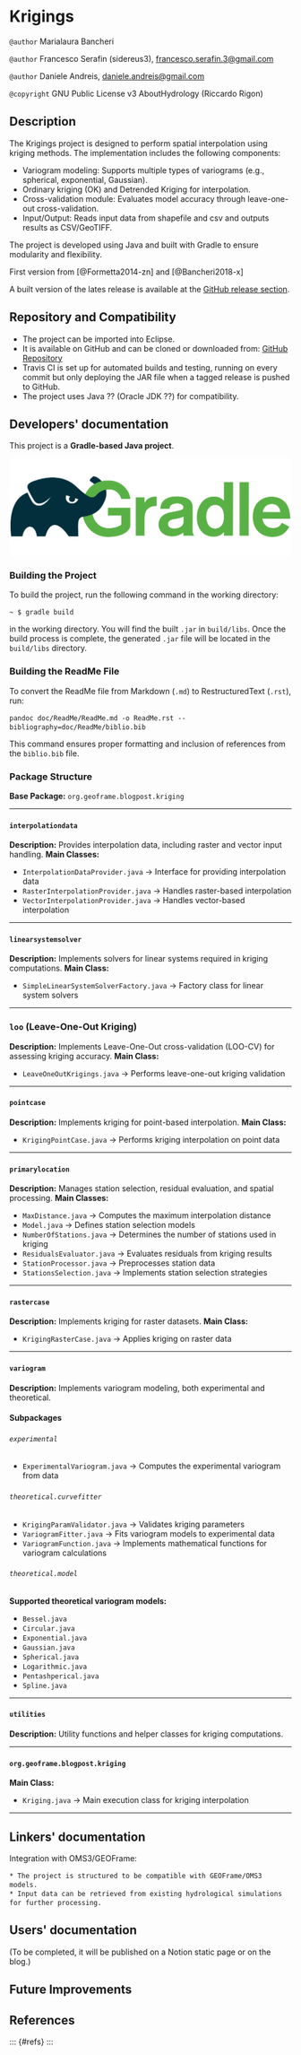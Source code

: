 # Krigings

`@author` Marialaura Bancheri

`@author` Francesco Serafin (sidereus3), francesco.serafin.3@gmail.com

`@author` Daniele Andreis, daniele.andreis@gmail.com


`@copyright` GNU Public License v3 AboutHydrology (Riccardo Rigon)

## Description

The Krigings project is designed to perform spatial interpolation using kriging methods.
The implementation includes the following components:

  *  Variogram modeling: Supports multiple types of variograms (e.g., spherical, exponential, Gaussian).
  *  Ordinary kriging (OK) and Detrended Kriging for interpolation.
  *  Cross-validation module: Evaluates model accuracy through leave-one-out cross-validation.
  *  Input/Output: Reads input data from shapefile and csv and outputs results as CSV/GeoTIFF.

The project is developed using Java and built with Gradle to ensure modularity and flexibility.

First version from [@Formetta2014-zn] and [@Bancheri2018-x]

A built version of the lates release is available at the [GitHub release section](https://github.com/geoframecomponents/Krigings/releases).


## Repository and Compatibility

* The project can be imported into Eclipse.
* It is available on GitHub and can be cloned or downloaded from: [GitHub Repository](https://github.com/geoframecomponents/Krigings.git)
* Travis CI is set up for automated builds and testing, running on every commit but only deploying the JAR file when a tagged release is pushed to GitHub.
* The project uses Java ?? (Oracle JDK ??) for compatibility.


## Developers' documentation
This project is a **Gradle-based Java project**.

![Gradle logo](doc/ReadMe/gradle.png)

### Building the Project

To build the project, run the following command in the working directory:

    ~ $ gradle build

in the working directory. You will find the built `.jar` in `build/libs`.
Once the build process is complete, the generated `.jar` file will be located in the `build/libs` directory.

### Building the ReadMe File

To convert the ReadMe file from Markdown (`.md`) to RestructuredText (`.rst`), run:

    pandoc doc/ReadMe/ReadMe.md -o ReadMe.rst --bibliography=doc/ReadMe/biblio.bib

This command ensures proper formatting and inclusion of references from the `biblio.bib` file.



### Package Structure

**Base Package:** `org.geoframe.blogpost.kriging`

---



#### `interpolationdata`


**Description:** Provides interpolation data, including raster and vector input handling.
**Main Classes:**
- `InterpolationDataProvider.java` → Interface for providing interpolation data
- `RasterInterpolationProvider.java` → Handles raster-based interpolation
- `VectorInterpolationProvider.java` → Handles vector-based interpolation

---

#### `linearsystemsolver`
**Description:** Implements solvers for linear systems required in kriging computations.
**Main Class:**
- `SimpleLinearSystemSolverFactory.java` → Factory class for linear system solvers

---

### `loo` (Leave-One-Out Kriging)
**Description:** Implements Leave-One-Out cross-validation (LOO-CV) for assessing kriging accuracy.
**Main Class:**
- `LeaveOneOutKrigings.java` → Performs leave-one-out kriging validation

---

#### `pointcase`
**Description:** Implements kriging for point-based interpolation.
**Main Class:**
- `KrigingPointCase.java` → Performs kriging interpolation on point data

---

#### `primarylocation`
**Description:** Manages station selection, residual evaluation, and spatial processing.
**Main Classes:**
- `MaxDistance.java` → Computes the maximum interpolation distance
- `Model.java` → Defines station selection models
- `NumberOfStations.java` → Determines the number of stations used in kriging
- `ResidualsEvaluator.java` → Evaluates residuals from kriging results
- `StationProcessor.java` → Preprocesses station data
- `StationsSelection.java` → Implements station selection strategies

---

#### `rastercase`
**Description:** Implements kriging for raster datasets.
**Main Class:**
- `KrigingRasterCase.java` → Applies kriging on raster data

---

#### `variogram`
**Description:** Implements variogram modeling, both experimental and theoretical.

#### Subpackages

###### `experimental`
- `ExperimentalVariogram.java` → Computes the experimental variogram from data

###### `theoretical.curvefitter`
- `KrigingParamValidator.java` → Validates kriging parameters
- `VariogramFitter.java` → Fits variogram models to experimental data
- `VariogramFunction.java` → Implements mathematical functions for variogram calculations

###### `theoretical.model`
**Supported theoretical variogram models:**
- `Bessel.java`
- `Circular.java`
- `Exponential.java`
- `Gaussian.java`
- `Spherical.java`
- `Logarithmic.java`
- `Pentashperical.java`
- `Spline.java`

---

#### `utilities`
**Description:** Utility functions and helper classes for kriging computations.

---

#### `org.geoframe.blogpost.kriging`
**Main Class:**
- `Kriging.java` → Main execution class for kriging interpolation

---

## Linkers' documentation

Integration with OMS3/GEOFrame:

    * The project is structured to be compatible with GEOFrame/OMS3 models.
    * Input data can be retrieved from existing hydrological simulations for further processing.


## Users' documentation

(To be completed, it will be published on a Notion static page or on the blog.)


##  Future Improvements



## References

::: {#refs}
:::
